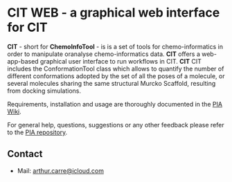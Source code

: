 # CIT WEB - a graphical web interface for CIT

**CIT** - short for **ChemoInfoTool** - is is a set of tools for chemo-informatics in order to manipulate oranalyse chemo-informatics data. **CIT** offers a web-app-based graphical user interface to run workflows in CIT. **CIT** CIT includes the ConformationTool class which allows to quantify the number of different conformations adopted by the set of all the poses of a molecule, or several molecules sharing the same structural Murcko Scaffold, resulting from docking simulations.

Requirements, installation and usage are thoroughly documented in the [PIA Wiki](https://github.com/Arthurcarre/ChemoTools/wiki).

For general help, questions, suggestions or any other feedback please refer to the [PIA repository](https://github.com/Arthurcarre/ChemoTools).

## Contact

- Mail: [arthur.carre@icloud.com](mailto:arthur.carre@icloud.com)


